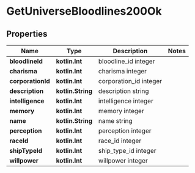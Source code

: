 
# GetUniverseBloodlines200Ok

## Properties
Name | Type | Description | Notes
------------ | ------------- | ------------- | -------------
**bloodlineId** | **kotlin.Int** | bloodline_id integer | 
**charisma** | **kotlin.Int** | charisma integer | 
**corporationId** | **kotlin.Int** | corporation_id integer | 
**description** | **kotlin.String** | description string | 
**intelligence** | **kotlin.Int** | intelligence integer | 
**memory** | **kotlin.Int** | memory integer | 
**name** | **kotlin.String** | name string | 
**perception** | **kotlin.Int** | perception integer | 
**raceId** | **kotlin.Int** | race_id integer | 
**shipTypeId** | **kotlin.Int** | ship_type_id integer | 
**willpower** | **kotlin.Int** | willpower integer | 



